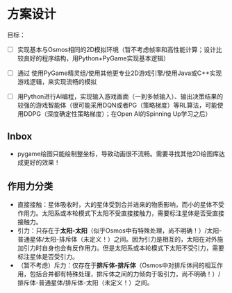 # 方案设计

目标：

- [ ] 实现基本与Osmos相同的2D模拟环境（暂不考虑帧率和高性能计算；设计比较良好的程序结构，用Python+PyGame实现基本逻辑）
- [ ] 通过 使用PyGame精灵组/使用其他更专业2D游戏引擎/使用Java或C++实现游戏逻辑，来实现流畅的模拟
- [ ] 用Python进行AI编程，实现输入游戏画面（一到多帧输入）、输出决策结果的较强的游戏智能体（很可能采用DQN或者PG（策略梯度）等RL算法，可能使用DDPG（深度确定性策略梯度）；在Open AI的Spinning Up学习之后）



## Inbox

- pygame绘图只能绘制整坐标，导致动画很不流畅。需要寻找其他2D绘图库达成更好的效果！

## 作用力分类

- 直接接触：星体吸收时，大的星体受到合并进来的物质影响，而小的星体不受作用力。太阳系或本轮模式下太阳不受直接接触力，需要标注星体是否受直接接触力。
- 引力：只存在于**太阳-太阳**（似乎Osmos中有特殊处理，尚不明确！）/太阳-普通星体/太阳-排斥体（未定义！）之间。因为引力是相互的，太阳在对外施加引力时自身也会有反作用力。但是太阳系或本轮模式下太阳不受引力，需要标注星体是否受引力。
- （暂不考虑）斥力：仅存在于**排斥体-排斥体**（Osmos中对排斥体间的相互作用，包括合并都有特殊处理，排斥体之间的力倾向于吸引力，尚不明确！）/排斥体-普通星体/排斥体-太阳（未定义！）之间。